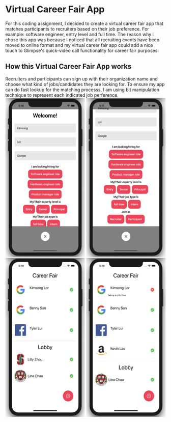 Virtual Career Fair App
===================================
For this coding assignment, I decided to create a virtual career fair app that matches participants to recruiters based on their job preference.
For example: software engineer, entry level and full time. The reason why I chose this app was because I noticed that all recruiting events have been moved to online format and my virtual career fair app could add a nice touch to Glimpse's quick-video call functionality for career fair purposes. 

## How this Virtual Career Fair App works
Recruiters and participants can sign up with their organization name and choose what kind of jobs/candidates they are looking for. To ensure my app can do fast lookup for the matching processs, I am using bit manipulation technique to represent each indicated job perference. 
<img src="https://github.com/lillyzh/VirtualCareerFairApp/blob/main/Images/Screen%20Shot%202020-10-11%20at%205.16.55%20PM.png" height="500" width="250">
<img src="https://github.com/lillyzh/VirtualCareerFairApp/blob/main/Images/Screen%20Shot%202020-10-11%20at%205.17.04%20PM.png" height="500" width="250">
<img src="https://github.com/lillyzh/VirtualCareerFairApp/blob/main/Images/Screen%20Shot%202020-10-11%20at%205.19.05%20PM.png" height="500" width="250">
<img src="https://github.com/lillyzh/VirtualCareerFairApp/blob/main/Images/Screen%20Shot%202020-10-11%20at%205.19.56%20PM.png" height="500" width="250">
